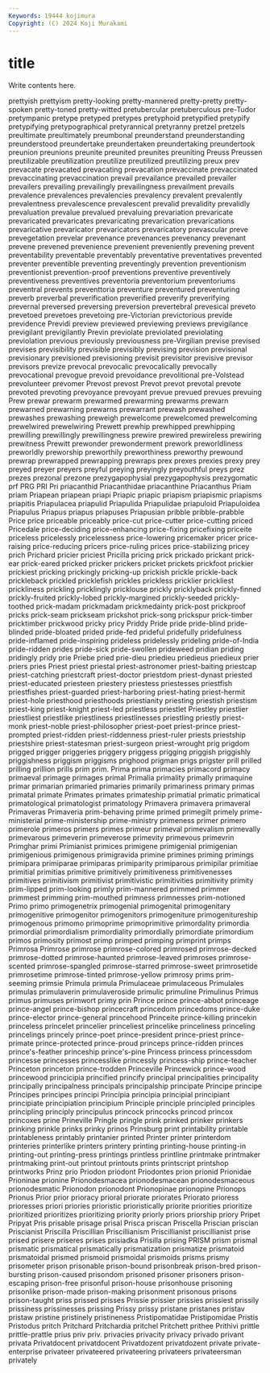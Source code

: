 ```yaml
---
Keywords: 19444 kojimura
Copyright: (C) 2024 Koji Murakami
---
```


# title

Write contents here.



 prettyish prettyism pretty-looking pretty-mannered pretty-pretty pretty-spoken pretty-toned pretty-witted pretubercular
pretuberculous pre-Tudor pretympanic pretype pretyped pretypes pretyphoid pretypified pretypify pretypifying
pretypographical pretyrannical pretyranny pretzel pretzels preultimate preultimately preumbonal preunderstand preunderstanding
preunderstood preundertake preundertaken preundertaking preundertook preunion preunions preunite preunited preunites
preuniting Preuss Preussen preutilizable preutilization preutilize preutilized preutilizing preux prev
prevacate prevacated prevacating prevacation prevaccinate prevaccinated prevaccinating prevaccination prevail prevailance
prevailed prevailer prevailers prevailing prevailingly prevailingness prevailment prevails prevalence prevalences
prevalencies prevalency prevalent prevalently prevalentness prevalescence prevalescent prevalid prevalidity prevalidly
prevaluation prevalue prevalued prevaluing prevariation prevaricate prevaricated prevaricates prevaricating prevarication
prevarications prevaricative prevaricator prevaricators prevaricatory prevascular preve prevegetation prevelar prevenance
prevenances prevenancy prevenant prevene prevened prevenience prevenient preveniently prevening prevent
preventability preventable preventably preventative preventatives prevented preventer preventible preventing preventingly
prevention preventionism preventionist prevention-proof preventions preventive preventively preventiveness preventives preventoria
preventorium preventoriums preventral prevents preventtoria preventure preventured preventuring preverb preverbal
preverification preverified preverify preverifying prevernal preversed preversing preversion prevertebral prevesical
preveto prevetoed prevetoes prevetoing pre-Victorian previctorious previde previdence Previdi preview
previewed previewing previews previgilance previgilant previgilantly Previn previolate previolated previolating
previolation previous previously previousness pre-Virgilian previse prevised previses previsibility previsible
previsibly prevising prevision previsional previsionary previsioned previsioning previsit previsitor previsive
previsor previsors previze prevocal prevocalic prevocalically prevocally prevocational prevogue prevoid
prevoidance prevolitional pre-Volstead prevolunteer prevomer Prevost prevost Prevot prevot prevotal
prevote prevoted prevoting prevoyance prevoyant prevue prevued prevues prevuing Prew
prewar prewarm prewarmed prewarming prewarms prewarn prewarned prewarning prewarns prewarrant
prewash prewashed prewashes prewashing preweigh prewelcome prewelcomed prewelcoming prewelwired prewelwiring
Prewett prewhip prewhipped prewhipping prewilling prewillingly prewillingness prewire prewired prewireless
prewiring prewitness Prewitt prewonder prewonderment prework preworldliness preworldly preworship preworthily
preworthiness preworthy prewound prewrap prewrapped prewrapping prewraps prex prexes prexies
prexy prey preyed preyer preyers preyful preying preyingly preyouthful preys
prez prezes prezonal prezone prezygapophysial prezygapophysis prezygomatic prf PRG PRI
Pri priacanthid Priacanthidae priacanthine Priacanthus Priam priam Priapean priapean priapi
Priapic priapic priapism priapismic priapisms priapitis Priapulacea priapulid Priapulida Priapulidae
priapuloid Priapuloidea Priapulus Priapus priapus priapuses Priapusian pribble pribble-prabble Price
price priceable priceably price-cut price-cutter price-cutting priced Pricedale price-deciding price-enhancing
price-fixing pricefixing priceite priceless pricelessly pricelessness price-lowering pricemaker pricer price-raising
price-reducing pricers price-ruling prices price-stabilizing pricey prich Prichard pricier priciest
Pricilla pricing prick prickado prickant prick-ear prick-eared pricked pricker prickers
pricket prickets prickfoot prickier prickiest pricking prickingly pricking-up prickish prickle
prickle-back prickleback prickled pricklefish prickles prickless pricklier prickliest prickliness prickling
pricklingly pricklouse prickly pricklyback prickly-finned prickly-fruited prickly-lobed prickly-margined prickly-seeded prickly-toothed
prick-madam prickmadam prickmedainty prick-post prickproof pricks prick-seam prickseam prickshot prick-song
prickspur prick-timber pricktimber prickwood pricky pricy Priddy Pride pride pride-blind
pride-blinded pride-bloated prided pride-fed prideful pridefully pridefulness pride-inflamed pride-inspiring prideless
pridelessly prideling pride-of-India pride-ridden prides pride-sick pride-swollen prideweed pridian priding
pridingly pridy prie Priebe pried prie-dieu priedieu priedieus priedieux prier
priers pries Priest priest priestal priest-astronomer priest-baiting priestcap priest-catching priestcraft
priest-doctor priestdom priest-dynast priested priest-educated priesteen priestery priestess priestesses priestfish
priestfishes priest-guarded priest-harboring priest-hating priest-hermit priest-hole priesthood priesthoods priestianity priesting
priestish priestism priest-king priest-knight priest-led priestless priestlet Priestley priestlier priestliest
priestlike priestliness priestlinesses priestling priestly priest-monk priest-noble priest-philosopher priest-poet priest-prince
priest-prompted priest-ridden priest-riddenness priest-ruler priests priestship priestshire priest-statesman priest-surgeon priest-wrought
prig prigdom prigged prigger priggeries priggery priggess prigging priggish priggishly
priggishness priggism priggisms prighood prigman prigs prigster prill prilled prilling
prillion prills prim prim. Prima prima primacies primacord primacy primaeval
primage primages primal Primalia primality primally primaquine primar primarian primaried
primaries primarily primariness primary primas primatal primate Primates primates primateship
primatial primatic primatical primatological primatologist primatology Primavera primavera primaveral Primaveras
Primaveria prim-behaving prime primed primegilt primely prime-ministerial prime-ministership prime-ministry primeness
primer primero primerole primeros primers primes primeur primeval primevalism primevally
primevarous primeverin primeverose primevity primevous primevrin Primghar primi Primianist primices
primigene primigenial primigenian primigenious primigenous primigravida primine primines priming primings
primipara primiparae primiparas primiparity primiparous primipilar primitiae primitial primitias primitive
primitively primitiveness primitivenesses primitives primitivism primitivist primitivistic primitivities primitivity primity
prim-lipped prim-looking primly prim-mannered primmed primmer primmest primming prim-mouthed primness
primnesses prim-notioned Primo primo primogenetrix primogenial primogenital primogenitary primogenitive primogenitor
primogenitors primogeniture primogenitureship primogenous primomo primoprime primoprimitive primordality primordia primordial
primordialism primordiality primordially primordiate primordium primos primosity primost primp primped
primping primprint primps Primrosa Primrose primrose primrose-colored primrosed primrose-decked primrose-dotted
primrose-haunted primrose-leaved primroses primrose-scented primrose-spangled primrose-starred primrose-sweet primrosetide primrosetime primrose-tinted
primrose-yellow primrosy prims prim-seeming primsie Primula primula Primulaceae primulaceous Primulales
primulas primulaverin primulaveroside primulic primuline Primulinus Primus primus primuses primwort
primy prin Prince prince prince-abbot princeage prince-angel prince-bishop princecraft princedom
princedoms prince-duke prince-elector prince-general princehood Princeite prince-killing princekin princeless princelet
princelier princeliest princelike princeliness princeling princelings princely prince-poet prince-president prince-priest
prince-primate prince-protected prince-proud princeps prince-ridden princes prince's-feather princeship prince's-pine Princess
princess princessdom princesse princesses princesslike princessly princess-ship prince-teacher Princeton princeton
prince-trodden Princeville Princewick prince-wood princewood princicipia princified princify principal principalities
principality principally principalness principals principalship principate Principe principe Principes principes
principi Principia principia principial principiant principiate principiation principium Principle principle
principled principles principling principly principulus princock princocks princod princox princoxes
prine Prineville Pringle pringle prink prinked prinker prinkers prinking prinkle
prinks prinky prinos Prinsburg print printability printable printableness printably printanier
printed Printer printer printerdom printeries printerlike printers printery printing printing-house
printing-in printing-out printing-press printings printless printline printmake printmaker printmaking print-out
printout printouts prints printscript printshop printworks Prinz prio Priodon priodont
Priodontes prion prionid Prionidae Prioninae prionine Prionodesmacea prionodesmacean prionodesmaceous prionodesmatic
Prionodon prionodont Prionopinae prionopine Prionops Prionus Prior prior prioracy prioral
priorate priorates Priorato prioress prioresses priori priories prioristic prioristically priorite
priorities prioritize prioritized prioritizes prioritizing priority priorly priors priorship priory
Pripet Pripyat Pris prisable prisage prisal Prisca priscan Priscella Priscian
priscian Priscianist Priscilla Priscillian Priscillianism Priscillianist priscillianist prise prised prisere
priseres prises prisiadka Prisilla prising PRISM prism prismal prismatic prismatical
prismatically prismatization prismatize prismatoid prismatoidal prismed prismoid prismoidal prismoids prisms
prismy prisometer prison prisonable prison-bound prisonbreak prison-bred prison-bursting prison-caused prisondom
prisoned prisoner prisoners prison-escaping prison-free prisonful prison-house prisonhouse prisoning prisonlike
prison-made prison-making prisonment prisonous prisons prison-taught priss prissed prisses Prissie
prissier prissies prissiest prissily prissiness prissinesses prissing Prissy prissy pristane
pristanes pristav pristaw pristine pristinely pristineness Pristipomatidae Pristipomidae Pristis Pristodus
pritch Pritchard Pritchardia pritchel Pritchett prithee Prithivi prittle prittle-prattle prius
priv priv. privacies privacity privacy privado privant privata Privatdocent privatdocent
Privatdozent privatdozent private private-enterprise privateer privateered privateering privateers privateersman privately
